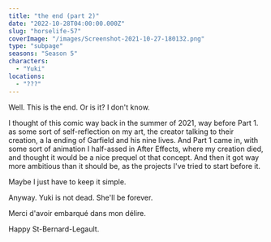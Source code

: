 ```yaml
---
title: "the end (part 2)"
date: "2022-10-28T04:00:00.000Z"
slug: "horselife-57"
coverImage: "/images/Screenshot-2021-10-27-180132.png"
type: "subpage"
seasons: "Season 5"
characters:
  - "Yuki"
locations:
  - "???"
---
```

Well. This is the end. Or is it? I don't know.

I thought of this comic way back in the summer of 2021, way before Part 1. as some sort of self-reflection on my art, the creator talking to their creation, a la ending of Garfield and his nine lives. And Part 1 came in, with some sort of animation I half-assed in After Effects, where my creation died, and thought it would be a nice prequel ot that concept. And then it got way more ambitious than it should be, as the projects I've tried to start before it.

Maybe I just have to keep it simple.

Anyway. Yuki is not dead. She'll be forever.

Merci d'avoir embarqué dans mon délire.

Happy St-Bernard-Legault.